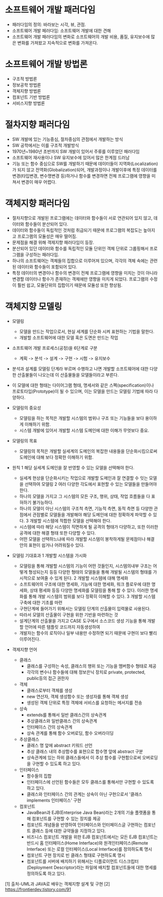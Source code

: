 # 소프트웨어 개발 패러다임

* 패러다임의 정의: 바라보는 시각, 뷰, 관점.
* 소프트웨어 개발 페러다임: 소프트웨어 개발에 대한 견해
* 소프트웨어 개발 패러다임의 변화로 소프트웨어의 개발 비용, 품질, 유지보수에 많은 변화를 가져왔고 지속적으로 변화를 가져온다.

# 소프트웨어 개발 방법론
* 구조적 방법론
* 정보공학 방법론
* 객체지향 방법론
* 컴포넌트 기반 방법론
* 서비스지향 방법론

# 절차지향 패러다임
* SW 개발에 있는 기능중심, 절차중심의 관점에서 개발하는 방식
* SW 공학에서는 이를 구조적 개발방식
* 1970년~1980년 초반까지 SW 개발이 있어서 주류를 이루었던 패러다임
* 소프트웨어 재사용이나 SW 유지보수에 있어서 많은 한계점 드러남
* 기능 또는 함수 중심으로 SW를 개발하기 때문에 데이터들이 지역화(Localization)가 되지 않고 전역화(Globalization)되어, 개발과정이나 개발이후에 특정 데이터를 변경(타입변경, 변수명변경 등)하거나 함수를 변경하면 전체 프로그램에 영향을 미쳐서 변경이 매우 어렵다.

# 객체지향 패러다임
* 절차지향으로 개발된 프로그램에는 데이터와 함수들이 서로 연관되어 있지 않고, 데이터와 함수들이 분산되어 있다.
* 데이터와 함수들이 독립적인 것처럼 취급되기 때문에 프로그램의 복잡도는 높아지고 프로그램의 모듈성은 매우 떨어짐.
* 문제점을 해결 위해 객제지향 패러다임이 등장.
* 분산되어 있던 데이터와 함수를 독립적인 모듈 단위인 객체 단위로 그룹핑해서 프로그램을 구성하는 패러다임.
* 하나의 소프트웨어는 객체들의 집합으로 이루어져 있으며, 각각의 객체 속에는 관련된 데이터와 함수들이 포함되어 있다.
* 특정 데이터의 변경이나 함수의 변경이 전체 프로그램에 영향을 미치는 것이 아니라 변경할 데이터나 함수가 존재하는 객체에만 영향을 미치게 되었다. 프로그램의 수정이 훨씬 쉽고, 모듈단위의 집합이기 때문에 모듈성 또한 향상됨.

# 객체지향 모델링
* 모델링
  * 모델을 만드는 작업으로서, 현실 세계를 단순화 시켜 표현하는 기법을 말한다.
  * 개발할 소프트웨어에 대한 모델 혹은 도면은 만드는 작업
* 소프트웨어 개발 프로세스(공정)을 6단계로 구분
  * 계획 -> 분석 -> 설계 -> 구현 -> 시험 -> 유지보수
* 분석과 설계를 모델링 단계라 부르며 수행하고 나면 개발할 소프트웨어에 대한 다양한 산출물들이 나오는데 이 산출물들을 모델들이라고 부른다.
* 이 모델에 대한 형태는 다이어그램 형태, 명세서와 같은 스펙(specification)이나 프로토타입(Prototype)이 될 수 있으며, 이는 모델을 만드는 모델링 기법에 따라 다양하다.

* 모델링의 중요성
  * 모델링을 하는 목적은 개발할 시스템의 범위나 구조 또는 기능들을 보다 용이하게 이해하기 위함.
  * 시스템 개발에 있어서 개발할 시스템 도메인에 대한 이해가 무엇보다 중요.
* 모델링의 목표
  * 모델링의 목적은 개발할 실세계의 도메인의 복잡한 내용들을 단순화시킴으로써 도메인에 대해 보다 정확한 이해하기 위함.
* 원칙
  1 해당 실세계 도메인을 잘 반영할 수 있는 모델을 선택해야 한다.
    - 실세계 현상을 단순화시키는 작업으로 개발할 도메인과 잘 연결할 수 잇는 모델을 선택하여 모델링
  2 여러 다양한 각도에서 표현할 수 있는 모델들을 만들어야 한다.
    - 하나의 모델을 가지고 그 시스템의 모든 구조, 행위, 상태, 작업 흐름들을 다 표혀하기 불가능하다.
    - 하나의 모델이 아닌 시스템의 구조척 측면, 기능적 측면, 동적 측면 등 다양한 관점에서 관점별로 모델들을 개발해야 해당 도메인에 대한 정확하게 파악할 수 있다.
  3 개발할 시스템에 적합한 모델을 선택해야 한다.
    - 시스템에 따라 해당 시스템이 직면하게 될 공격의 형태가 다양하고, 또한 이러한 공격에 대한 해결 형태 또한 다양할 수 있다.
    - 어떤 모델을 선택하느냐에 따라 개발할 시스템이 봉착하게될 문제점이나 해결안의 표현이 쉽거나 어려워질수 있다.

* 모델링 기대효과
  1 개발할 시스템을 가시화
    - 모델링을 통해 개발할 시스템의 기능이 어떤 것들인지, 시스템의내부 구조는 어떻게 형성되는지 등등 다양한 형태의 모델들을 통해 개발될 시스템의 형태를 가시적으로 보여줄 수 있게 된다.
  2 개발할 시스템에 대해 명세화
    - 소프트웨어의 구조에 대한 명세화, 기능에 대한 명세화, 워크 플로우에 대한 명세화, 상태 평세화 등등 다양한 명세화를 모델링을 통해 할 수 있다. 이러한 명세화를 통해 개발 시스템의 범위를 보다 정확히 이해할 수 있다.
  3 개발할 시스템 구축에 대한 기초를 마련
    - 구현단계에 들어가기 위해서는 모델링 단계의 산출물이 입력물로 사용된다.
    - 따라서 모델의 산출물이 구현을 위한 기반을 마련하는 것
    - 설계단계의 산출물을 가지고 CASE 도구에서 소스코드 생성 기능을 통해 개발할 언어에 따른 템플릿 코드까지 자동생성하여
    - 개발자는 함수의 로직이나 일부 내용만 수정하면 되기 때문에 구현이 보다 빨리 이루어진다.
* 객제지향 언어
  * 클래스
    - 클래스를 구성하는 속성, 클래스의 행위 또는 기능을 멤버함수 형태로 제공
    - 각각의 변수나 함수들에 대해 정보은닉 장치로 private, protected, public등의 접근 권한자
  * 객체
    - 클래스로부터 객체를 생성
    - new 연산자, 객체 생성함수 또는 생성자를 통해 객체 생성
    - 생성된 객체 단위로 특정 객체에 서비스를 요청하는 메서지를 전송
  * 상속
    - extends를 통해서 일반 클래스간의 상속관계
    - 추상클래스와 일반클래스 간의 상속관계
    - 인터페이스 간의 상속관계
    - 상속 관계를 통해 함수 오버로딩, 함수 오버라이딩
  * 추상클래스
    - 클래스 명 앞에 abstract 키워드 선언
    - 추상 클래스 내의 추상함수를 표현으로 함수명 앞에 abstract 구분
    - 상속관계에 있는 하위 클래스들에서 이 추상 함수를 구현함으로써 오버로딩을 구현할 수 있도록 하고 있다.
  * 인터페이스
    - 함수들의 집합
    - 인터페이스에 선언된 함수들은 모두 클래스를 통해서만 구현할 수 있도록 하고 있다.
    - 클래스와 인터페이스 간의 관계는 상속이 아닌 구현으로서 '클래스 implements 인터페이스' 구현
  * 컴포넌트
    - JavaBean과 EJB(Enterprise Java Bean)라는 2개의 기술 플랫폼을 통해 컴포넌트를 구현할 수 있는 장치를 제공
    - 컴포넌트 개념들을 반영하여 인터페이스와 인터페이스글 구현하는 컴포넌트 클래스 등에 대한 규약들을 지정하고 있다.
    - 비즈니스 컴포넌트 개발을 위한 EJB 컴포넌트에서는 모든 EJB 컴포넌트는 반드시 홈 인터페이스(Home Interface)와 원격인터페이스(Remote Interface) 또는 로컬 인터페이스(Local Interface)를 정의하도록 명시
    - 컴포넌트 구현 장치로 빈 클래스 형태로 구현하도록 명시
    - 컴포넌트를 서버에 배치하기 위해서는 디플로이먼트 디스크립터(Deployment Descriptor)라는 파일에 배치할 컴포넌트들에 대한 명세를 정의하도록 하고 있다.

[1] 출처-UML과 JAVA로 배우는 객체지향 설계 및 구현
[2] https://frontierdev.tistory.com/91
